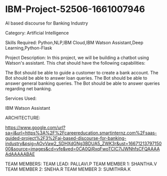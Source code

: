 # IBM-Project-52506-1661007946
AI based discourse for Banking Industry

Category: Artificial Intelligence

Skills Required:
Python,NLP,IBM Cloud,IBM Watson Assistant,Deep Learning,Python-Flask

Project Description:
In this project, we will be building a chatbot using Watson's assistant. This chat should have the following capabilities:


The Bot should be able to guide a customer to create a bank account.
The Bot should be able to answer loan queries.
The Bot should be able to answer general banking queries.
The Bot should be able to answer queries regarding net banking.

Services Used:

IBM Watson Assistant

ARCHITECTURE:

https://www.google.com/url?sa=i&url=https%3A%2F%2Fcareereducation.smartinternz.com%2Fsaas-guided-project%2F3%2Fai-based-discourse-for-banking-industry&psig=AOvVaw2_SDHXdGNg3BDUA5_ZWK3r&ust=1667121379715000&source=images&cd=vfe&ved=0CA0QjRxqFwoTCIC7iJWNhfsCFQAAAAAdAAAAABAE

TEAM MEMBERS:
TEAM LEAD: PALLAVI.P
TEAM MEMBER 1: SHANTHA.V
TEAM MEMBER 2: SNEHA.R
TEAM MEMBER 3: SUMITHRA.K

